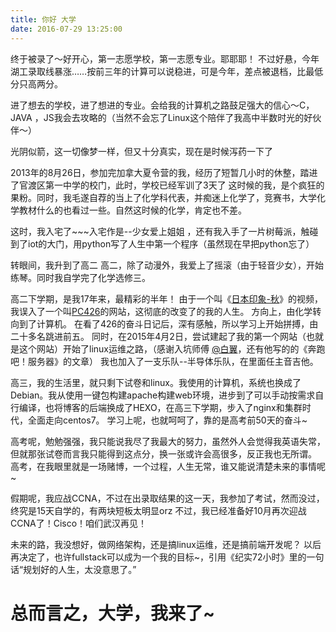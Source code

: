 ```yaml
---
title: 你好 大学
date: 2016-07-29 13:25:00
---
```

<link rel="stylesheet" type="text/css" href="/css/ymplayer.css">
<script type="text/javascript" src="/js/ymplayer.js"></script>
<ymplayer  name="歌に形はないけれど">
    <song  src="https://htoio.b0.upaiyun.com/music/ene.mp3" song="歌に形はないけれど" artist="ENE" cover="https://htoio.b0.upaiyun.com/img/ene.png"></song>
</ymplayer>
<script type="text/javascript">
    window.Ymplayer.Init();
</script>

终于被录了～好开心，第一志愿学校，第一志愿专业。耶耶耶！
不过好悬，今年湖工录取线暴涨……按前三年的计算可以说稳进，可是今年，差点被退档，比最低分只高两分。

进了想去的学校，进了想进的专业。会给我的计算机之路鼓足强大的信心～C，JAVA ，JS我会去攻略的（当然不会忘了Linux这个陪伴了我高中半数时光的好伙伴～）

光阴似箭，这一切像梦一样，但又十分真实，现在是时候泻药一下了
<!--more-->
  2013年的8月26日，参加完加拿大夏令营的我，经历了短暂几小时的休整，踏进了官渡区第一中学的校门，此时，学校已经军训了3天了
  这时候的我，是个疯狂的果粉。同时，我毛遂自荐的当上了化学科代表，并痴迷上化学了，竞赛书，大学化学教材什么的也看过一些。自然这时候的化学，肯定也不差。

  这时，我入宅了~~~入宅作是--少女爱上姐姐    ，还有我入手了一片树莓派，触碰到了iot的大门，用python写了人生中第一个程序（虽然现在早把python忘了）

  转眼间，我升到了高二
  高二，除了动漫外，我爱上了摇滚（由于轻音少女），开始练琴。同时我自学完了化学选修三。

  高二下学期，是我17年来，最精彩的半年！
  由于一个叫《[日本印象-秋](http://www.bilibili.com/video/av1940049/)》的视频，我误入了一个叫[PC426](http://www.pc426.com)的网站，这彻底的改变了的我的人生。
  方向上，由化学转向到了计算机。  在看了426的奋斗日记后，深有感触，所以学习上开始拼搏，由二十多名跳进前五。
  同时，在2015年4月2日，尝试建起了我的第一个网站（也就是这个网站）开始了linux运维之路，（感谢入坑师傅 [@白翼](https://holywhite.com/)，还有他写的的《奔跑吧！服务器》的文章）
  我也加入了一支乐队--半导体乐队，在里面任主音吉他。

  高三，我的生活里，就只剩下试卷和linux。我使用的计算机，系统也换成了Debian。我从使用一键包构建apache构建web环境，进步到了可以手动按需求自行编译，也将博客的后端换成了HEXO，在高三下学期，步入了nginx和集群时代，全面走向centos7。
  学习上呢，也就呵呵了，靠的是高考前50天的奋斗~

  高考呢，勉勉强强，我只能说我尽了我最大的努力，虽然外人会觉得我英语失常，但就那张试卷而言我只能得到这点分，换一张或许会高很多，反正我也无所谓。
  高考，在我眼里就是一场赌博，一个过程，人生无常，谁又能说清楚未来的事情呢~

  假期呢，我应战CCNA，不过在出录取结果的这一天，我参加了考试，然而没过，终究是15天自学的，有两块短板太明显orz
  不过，我已经准备好10月再次迎战CCNA了！Cisco！咱们武汉再见！

未来的路，我没想好，做网络架构，还是搞linux运维，还是搞前端开发呢？ 以后再决定了，也许fullstack可以成为一个我的目标~，引用《纪实72小时》里的一句话“规划好的人生，太没意思了。”

# 总而言之，大学，我来了~

